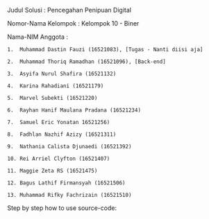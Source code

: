 Judul Solusi : Pencegahan Penipuan Digital

Nomor-Nama Kelompok : Kelompok 10 - Biner

Nama-NIM Anggota :

    1.  Muhammad Dastin Fauzi (16521083), [Tugas - Nanti diisi aja]

    2.  Muhammad Thoriq Ramadhan (16521096), [Back-end]

    3.  Asyifa Nurul Shafira (16521132)

    4.  Karina Rahadiani (16521179)

    5.  Marvel Subekti (16521220)

    6.  Rayhan Hanif Maulana Pradana (16521234)

    7.  Samuel Eric Yonatan 16521256)

    8.  Fadhlan Nazhif Azizy (16521311)

    9.  Nathania Calista Djunaedi (16521392)

    10. Rei Arriel Clyfton (16521407)

    11. Maggie Zeta RS (16521475)

    12. Bagus Lathif Firmansyah (16521506)
    
    13. Muhammad Rifky Fachrizain (16521510)

Step by step how to use source-code:
